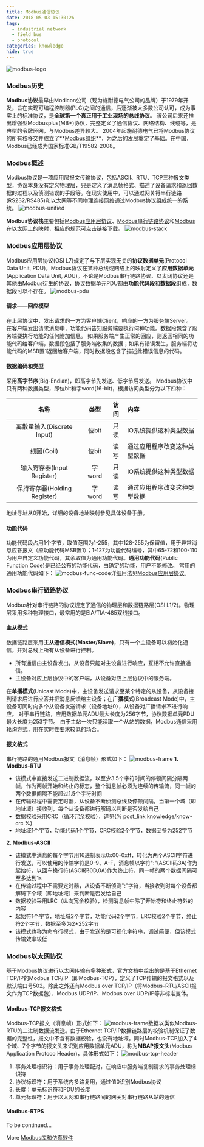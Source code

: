 ```yaml
---
title: Modbus通信协议
date: 2018-05-03 15:30:26
tags:
  - industrial network
  - field bus
  - protocol
categories: knowledge
hide: true
---
```


![modbus-logo](know-modbus/th.jpg)

### Modbus历史 ###
**Modbus协议**最早由Modicon公司（现为施耐德电气公司的品牌）于1979年开发，旨在实现可编程控制器(PLC)之间的通信，后逐渐被大多数公司认可，成为事实上的标准协议，是**全球第一个真正用于工业现场的总线协议**。
该公司后来还推出增强型Modbusplus(MB+)协议，完整定义了通信协议、网络结构、线缆等，是典型的令牌环网，与Modbus差异较大。
2004年起施耐德电气已将Modbus协议的所有权移交并成立了**[Modbus组织](http://modbus.org/)**，为之后的发展奠定了基础。在中国，Modbus已经成为国家标准GB/T19582-2008。

### Modbus概述 ###
Modbus协议是一项应用层报文传输协议，包括ASCII、RTU、TCP三种报文类型，协议本身没有定义物理层，只是定义了消息帧格式、描述了设备请求和返回数据的过程以及侦测错误的手段等。在现实使用中，可以通过网关将串行链路(RS232/RS485)和以太网等不同物理连接网络通过Modbus协议组成统一的系统。
![modbus-unified](know-modbus/tcp-structure.JPG)

**Modbus协议栈**主要包括[Modbus应用层协议](http://modbus.org/docs/Modbus_Application_Protocol_V1_1b3.pdf)、[Modbus串行链路协议](http://modbus.org/docs/Modbus_over_serial_line_V1_02.pdf)和[Modbus在以太网上的映射](http://modbus.org/docs/Modbus_Messaging_Implementation_Guide_V1_0b.pdf)，相应的规范可点击链接下载。
![modbus-stack](know-modbus/stack2.JPG)

### Modbus应用层协议 ###
Modbus应用层协议(OSI L7)规定了与下层实现无关的**协议数据单元**(Protocol Data Unit, PDU)，Modbus协议在某种总线或网络上的映射定义了**应用数据单元**(Application Data Unit, ADU)。不论是Modbus串行链路协议、以太网协议还是其他由Modbus衍生的协议，协议数据单元PDU都由**功能代码段**和**数据段**组成，数据段可以不存在。
![modbus-pdu](know-modbus/general-pdu.JPG)

#### 请求——回应模型 ####
在上层协议中，发出请求的一方为客户端Client，响应的一方为服务端Server。
在客户端发出请求消息中，功能代码告知服务端要执行何种功能。数据段包含了服务端要执行功能的任何附加信息。
如果服务端产生正常的回应，则返回相同的功能代码给客户端，数据段包括了服务端收集的数据；如果有错误发生，服务端将功能代码的MSB置1返回给客户端，同时数据段包含了描述此错误信息的代码。

#### 数据编码和类型 ####
采用**高字节序**(Big-Endian)，即高字节先发送、低字节后发送。
Modbus协议中只有两种数据类型，即位bit和字word(16-bit)，根据访问类型分为以下四种：

| 名称 | 类型 | 访问 | 内容 |
| :--: | :--: | :--: | :-- |
| 离散量输入(Discrete Input) | 位bit | 只读 | IO系统提供这种类型数据 |
| 线圈(Coil) | 位bit | 读写 | 通过应用程序改变这种类型数据 |
| 输入寄存器(Input Register) | 字word | 只读 | IO系统提供这种类型数据 |
| 保持寄存器(Holding Register) | 字word | 读写 | 通过应用程序改变这种类型数据 |

地址寻址从0开始，详细的设备地址映射参见具体设备手册。

#### 功能代码 ####
功能代码段占用1个字节，取值范围为1-255，其中128-255为保留值，用于异常消息应答报文（原功能代码MSB置1）；1-127为功能代码编号，其中65-72和100-110为用户自定义功能代码，其余取值为通用功能代码。**通用功能代码**(Public Function Code)是已经公布的功能代码，由确定的功能，用户不能修改。
常用的通用功能代码如下：
![modbus-func-code](know-modbus/pfc.JPG)详细用法见[Modbus应用层协议](http://modbus.org/docs/Modbus_Application_Protocol_V1_1b3.pdf)。

### Modbus串行链路协议 ###
Modbus针对串行链路的协议规定了通信的物理层和数据链路层(OSI L1/2)。物理层采用多种物理接口，最常用的是EIA/TIA-485双线接口。

#### 主从模式 ###
数据链路层采用**主从通信模式(Master/Slave)**，只有一个主设备可以初始化通信，并对总线上所有从设备进行控制。
- 所有通信由主设备发出，从设备只能对主设备进行响应，互相不允许直接通信。
- 主设备对应上层协议中的客户端，从设备对应上层协议中的服务端。

在**单播模式**(Unicast Mode)中，主设备发送请求至某个特定的从设备，从设备接到请求后进行应答并把消息反馈给主设备；在**广播模式**(Broadcast Mode)中，主设备可同时向多个从设备发送请求（设备地址0），从设备对广播请求不进行响应。
对于串行链路，应用数据单元ADU最大长度为256字节，协议数据单元PDU最大长度为253字节。
由于主站一次只能读取一个从站的数据，Modbus通信采用轮询方式，用在实时性要求较低的场合。

#### 报文格式 ####
串行链路的通用Modbus报文（消息帧）形式如下：
![modbus-frame](know-modbus/g1.JPG)
**1. Modbus-RTU**
  - 该模式中直接发送二进制数据流，以至少3.5个字符时间的停顿间隔分隔两帧，作为两帧开始和终止的标志，整个消息帧必须为连续的传输流，同一帧的两个数据间隔不能超过1.5个字符时间
  - 在传输过程中需要定时器，从设备不断侦测总线及停顿间隔，当第一个域（即地址域）接收到，每个从设备都进行解码以判断是否发给自己
  - 数据校验采用CRC（循环冗余校验），详见{% post_link knowledge/know-crc %}
  - 地址域1个字节，功能代码1个字节，CRC校验2个字节，数据至多为252字节

**2. Modbus-ASCII**
- 该模式中消息的每个字节用16进制表示0x00-0xff，转化为两个ASCII字符进行发送，可以使用的传输字符是0-9、A-F，消息帧以字符":"(ASCII码3A)作为起始符，以回车换行符(ASCII码0D,0A)作为终止符，同一帧的两个数据间隔可至多达到1s
- 在传输过程中不需要定时器，从设备不断侦测":"字符，当接收到时每个设备都解码下个域（即地址域）来判断是否发给自己
- 数据校验采用LRC（纵向冗余校验），检测消息帧中除了开始符和终止符外的内容
- 起始符1个字节，地址域2个字节，功能代码2个字节，LRC校验2个字节，终止符2个字节，数据至多为2*252字节
- 该模式也称为命令行模式，由于发送的是可视化字符串，调试简便，但该模式传输效率较低

### Modbus以太网协议 ###
基于Modbus协议进行以太网传输有多种形式，官方文档中给出的是基于Ethernet TCP/IP的Modbus TCP/IP（即Modbus-TCP），定义了TCP传输的报文格式以及默认端口号502。除此之外还有Modbus over TCP/IP（将Modbus-RTU/ASCII报文作为TCP数据包）、Modbus UDP/IP、Modbus over UDP/IP等非标准变体。

#### Modbus-TCP报文格式 ####
Modbus-TCP报文（消息帧）形式如下：
![modbus-frame](know-modbus/g3.JPG)数据以类似Modbus-RTU的二进制数据流发送。由于Ethernet TCP/IP数据链路层的校验机制保证了数据的完整性，报文中不含有数据校验，也没有地址域。同时Modbus-TCP加入了4个域、7个字节的报文头来识别应用数据单元ADU，称为**MBAP报文头**(Modbus Application Protoco Header)，具体形式如下：
![modbus-tcp-header](know-modbus/MBAP_header.JPG)
1. 事务处理标识符：用于事务处理配对，在响应中服务端复制请求的事务处理标识符
2. 协议标识符：用于系统内多路复用，通过值0识别Modbus协议
3. 长度：单元标识符和PDU的长度
4. 单元标识符：用于以太网和串行链路间的网关对串行链路从站的通信

#### Modbus-RTPS ####
To be continued...

More [Modbus库和仿真软件](http://www.modbustools.com/)